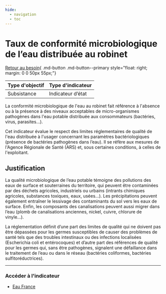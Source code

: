 ```yaml
---
hide:
  - navigation
  - toc
---
```


# Taux de conformité microbiologique de l’eau distribuée au robinet

[Retour au besoin](https://konsilion.github.io/diag360/pages/besoins/bv1){ .md-button .md-button--primary style="float: right; margin: 0 0 50px 55px;"}

|Type d'objectif|Type d'indicateur|
|--|--|
|Subsistance|Indicateur d’état|

La  conformité  microbiologique  de  l'eau  au  robinet  fait  référence  à  l'absence ou à la présence  à  des  niveaux  acceptables  de  micro-organismes  pathogènes  dans  l'eau potable distribuée aux consommateurs (bactéries, virus, parasites…). 
 
Cet  indicateur  évalue  le  respect  des  limites  réglementaires  de  qualité  de  l'eau distribuée  à  l'usager  concernant  les  paramètres  bactériologiques  (présence  de bactéries  pathogènes  dans  l’eau).  Il  se  réfère  aux  mesures  de l'Agence Régionale de Santé (ARS) et, sous certaines conditions, à celles de l'exploitant. 


## Justification

La  qualité  microbiologique  de  l’eau  potable  témoigne  des  pollutions  des  eaux  de surface  et  souterraines  du  territoire,  qui  peuvent  être  contaminées  par  des déchets agricoles,  industriels  ou  urbains  (intrants  chimiques  agricoles,  substances  toxiques, eaux,  usées…).  Les  précipitations  peuvent  également  entraîner  le  lessivage  des contaminants du sol vers les eaux de surface. Enfin, les composants des canalisations peuvent  aussi  migrer  dans  l’eau  (plomb  de  canalisations  anciennes,  nickel,  cuivre, chlorure de vinyle…). 
 
La  réglementation  définit  d’une  part  des  limites  de  qualité  qui  ne  doivent  pas  être dépassées  pour  les  germes  susceptibles  de  causer  des  problèmes  de  santé  tels  que des troubles intestinaux ou des infections localisées (Escherichia coli et entérocoques) et  d’autre  part  des  références  de  qualité pour les germes qui, sans être pathogènes, signalent  une  défaillance  dans  le  traitement  de  l’eau  ou  dans  le  réseau  (bactéries coliformes, bactéries sulfitoréductrices). 

---

### Accéder à l'indicateur

- [Eau France](https://www.services.eaufrance.fr/indicateurs/P101.1)
